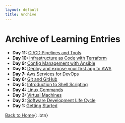 ```yaml
---
layout: default
title: Archive
---
```


# Archive of Learning Entries

<div class="archive-list">
  <ul>
    <li><strong>Day 11:</strong> <a href="./logs/day-11.html">CI/CD Pipelines and Tools</a></li>
    <li><strong>Day 10:</strong> <a href="./logs/day-10.html">Infrastructure as Code with Terraform</a></li>
    <li><strong>Day 9:</strong> <a href="./logs/day-9.html">Config Management with Ansible</a></li>
    <li><strong>Day 8:</strong> <a href="./logs/day-8.html">Deploy and expose your first app to AWS</a></li>
    <li><strong>Day 7:</strong> <a href="./logs/day-7.html">Aws Services for DevOps</a></li>
    <li><strong>Day 6:</strong> <a href="./logs/day-6.html">Git and GitHub</a></li>
    <li><strong>Day 5:</strong> <a href="./logs/day-5.html">Introduction to Shell Scripting</a></li>
    <li><strong>Day 4:</strong> <a href="./logs/day-4.html">Linux Commands</a></li>
    <li><strong>Day 3:</strong> <a href="./logs/day-3.html">Virtual Machines</a></li>
    <li><strong>Day 2:</strong> <a href="./logs/day-2.html">Software Development Life Cycle</a></li>
    <li><strong>Day 1:</strong> <a href="./logs/day-1.html">Getting Started</a></li>
  </ul>
</div>

[Back to Home](./index.html){: .btn}
